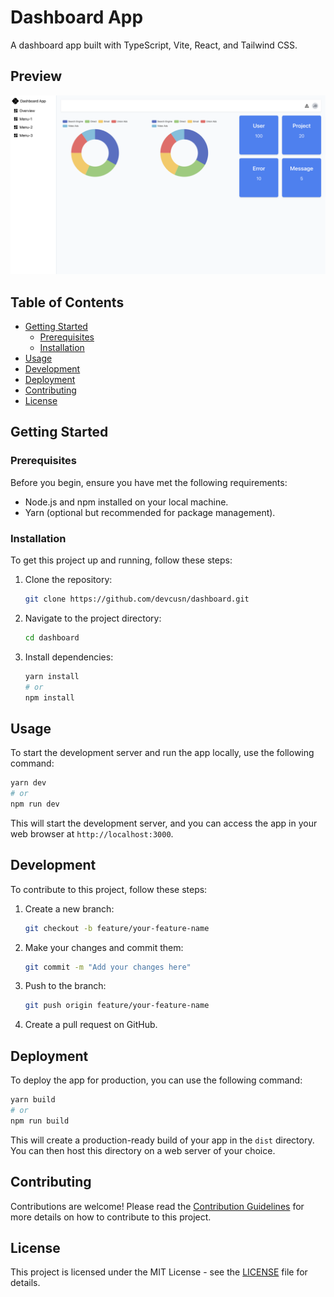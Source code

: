 # Dashboard App

A dashboard app built with TypeScript, Vite, React, and Tailwind CSS.

## Preview

![Dashboard App Preview](docs/dashboard.png)

## Table of Contents

- [Getting Started](#getting-started)
  - [Prerequisites](#prerequisites)
  - [Installation](#installation)
- [Usage](#usage)
- [Development](#development)
- [Deployment](#deployment)
- [Contributing](#contributing)
- [License](#license)

## Getting Started

### Prerequisites

Before you begin, ensure you have met the following requirements:

- Node.js and npm installed on your local machine.
- Yarn (optional but recommended for package management).

### Installation

To get this project up and running, follow these steps:

1. Clone the repository:

   ```bash
   git clone https://github.com/devcusn/dashboard.git
   ```

2. Navigate to the project directory:

   ```bash
   cd dashboard
   ```

3. Install dependencies:

   ```bash
   yarn install
   # or
   npm install
   ```

## Usage

To start the development server and run the app locally, use the following command:

```bash
yarn dev
# or
npm run dev
```

This will start the development server, and you can access the app in your web browser at `http://localhost:3000`.

## Development

To contribute to this project, follow these steps:

1. Create a new branch:

   ```bash
   git checkout -b feature/your-feature-name
   ```

2. Make your changes and commit them:

   ```bash
   git commit -m "Add your changes here"
   ```

3. Push to the branch:

   ```bash
   git push origin feature/your-feature-name
   ```

4. Create a pull request on GitHub.

## Deployment

To deploy the app for production, you can use the following command:

```bash
yarn build
# or
npm run build
```

This will create a production-ready build of your app in the `dist` directory. You can then host this directory on a web server of your choice.

## Contributing

Contributions are welcome! Please read the [Contribution Guidelines](CONTRIBUTING.md) for more details on how to contribute to this project.

## License

This project is licensed under the MIT License - see the [LICENSE](LICENSE) file for details.
